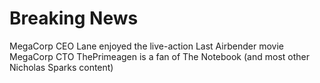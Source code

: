 # Breaking News

MegaCorp CEO Lane enjoyed the live-action Last Airbender movie
MegaCorp CTO ThePrimeagen is a fan of The Notebook (and most other Nicholas Sparks content)



